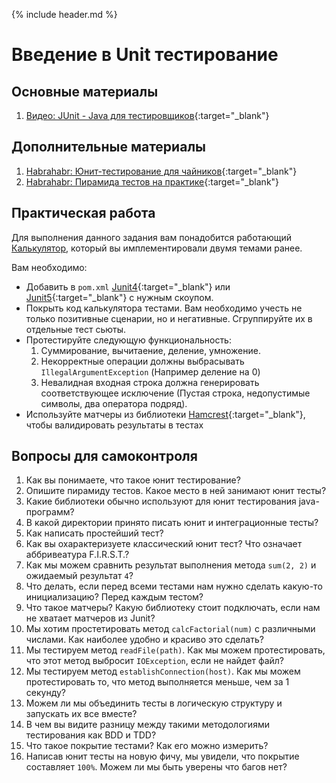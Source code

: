 {% include header.md %}

Введение в Unit тестирование
====================

Основные материалы
---------------------
1. [Видео: JUnit - Java для тестировщиков](https://www.youtube.com/watch?v=QJZb1fNYh9c){:target="_blank"}

Дополнительные материалы
---------------------
1. [Habrahabr: Юнит-тестирование для чайников](https://habr.com/ru/post/169381/){:target="_blank"}
1. [Habrahabr: Пирамида тестов на практике](https://habr.com/en/post/358950/){:target="_blank"}

Практическая работа
---------------------
Для выполнения данного задания вам понадобится работающий [Калькулятор]({{site.materialsurl}}calculator/calculator), 
который вы имплементировали двумя темами ранее.

Вам необходимо:
+ Добавить в `pom.xml` [Junit4](https://junit.org/junit4/){:target="_blank"} или [Junit5](https://junit.org/junit5/docs/current/user-guide/){:target="_blank"}
с нужным скоупом.
+ Покрыть код калькулятора тестами. Вам необходимо учесть не только позитивные сценарии, но и негативные. Сгруппируйте 
их в отдельные тест сьюты.
+ Протестируйте следующую функциональность:
    1. Суммирование, вычитаение, деление, умножение.
    1. Некорректные операции должны выбрасывать `IllegalArgumentException` (Например деление на 0)
    1. Невалидная входная строка должна генерировать соответствующее исключение (Пустая строка, недопустимые символы,
два оператора подряд).
+ Используйте матчеры из библиотеки [Hamcrest](http://hamcrest.org/JavaHamcrest/tutorial){:target="_blank"}, чтобы валидировать результаты
в тестах

Вопросы для самоконтроля
---------------------
1. Как вы понимаете, что такое юнит тестирование?
1. Опишите пирамиду тестов. Какое место в ней занимают юнит тесты?
1. Какие библиотеки обычно используют для юнит тестирования java-программ?
1. В какой директории принято писать юнит и интеграционные тесты?
1. Как написать простейший тест?
1. Как вы охарактеризуете классический юнит тест? Что означает аббривеатура F.I.R.S.T.?
1. Как мы можем сравнить результат выполнения метода `sum(2, 2)` и ожидаемый результат `4`?
1. Что делать, если перед всеми тестами нам нужно сделать какую-то инициализацию? Перед каждым тестом?
1. Что такое матчеры? Какую библиотеку стоит подключать, если нам не хватает матчеров из Junit?
1. Мы хотим простетировать метод `calcFactorial(num)` с различными числами. Как наиболее удобно и красиво это сделать?
1. Мы тестируем метод `readFile(path)`. Как мы можем протестировать, что этот метод выбросит `IOException`, если не найдет 
файл?
1. Мы тестируем метод `establishConnection(host)`. Как мы можем протестировать то, что метод выполняется меньше, чем за 1 
секунду?
1. Можем ли мы объединить тесты в логическую структуру и запускать их все вместе?
1. В чем вы видите разницу между такими методологиями тестирования как BDD и TDD?
1. Что такое покрытие тестами? Как его можно измерить?
1. Написав юнит тесты на новую фичу, мы увидели, что покрытие составляет `100%`. Можем ли мы быть уверены что багов нет?
